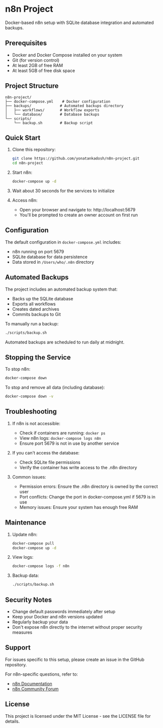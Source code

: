 # n8n Project

Docker-based n8n setup with SQLite database integration and automated backups.

## Prerequisites

- Docker and Docker Compose installed on your system
- Git (for version control)
- At least 2GB of free RAM
- At least 5GB of free disk space

## Project Structure

```
n8n-project/
├── docker-compose.yml    # Docker configuration
├── backups/             # Automated backups directory
│   ├── workflows/       # Workflow exports
│   └── database/        # Database backups
└── scripts/
    └── backup.sh        # Backup script
```

## Quick Start

1. Clone this repository:
   ```bash
   git clone https://github.com/yonatankadosh/n8n-project.git
   cd n8n-project
   ```

2. Start n8n:
   ```bash
   docker-compose up -d
   ```

3. Wait about 30 seconds for the services to initialize

4. Access n8n:
   - Open your browser and navigate to: http://localhost:5679
   - You'll be prompted to create an owner account on first run

## Configuration

The default configuration in `docker-compose.yml` includes:
- n8n running on port 5679
- SQLite database for data persistence
- Data stored in `/Users/who/.n8n` directory

## Automated Backups

The project includes an automated backup system that:
- Backs up the SQLite database
- Exports all workflows
- Creates dated archives
- Commits backups to Git

To manually run a backup:
```bash
./scripts/backup.sh
```

Automated backups are scheduled to run daily at midnight.

## Stopping the Service

To stop n8n:
```bash
docker-compose down
```

To stop and remove all data (including database):
```bash
docker-compose down -v
```

## Troubleshooting

1. If n8n is not accessible:
   - Check if containers are running: `docker ps`
   - View n8n logs: `docker-compose logs n8n`
   - Ensure port 5679 is not in use by another service

2. If you can't access the database:
   - Check SQLite file permissions
   - Verify the container has write access to the .n8n directory

3. Common issues:
   - Permission errors: Ensure the .n8n directory is owned by the correct user
   - Port conflicts: Change the port in docker-compose.yml if 5679 is in use
   - Memory issues: Ensure your system has enough free RAM

## Maintenance

1. Update n8n:
   ```bash
   docker-compose pull
   docker-compose up -d
   ```

2. View logs:
   ```bash
   docker-compose logs -f n8n
   ```

3. Backup data:
   ```bash
   ./scripts/backup.sh
   ```

## Security Notes

- Change default passwords immediately after setup
- Keep your Docker and n8n versions updated
- Regularly backup your data
- Don't expose n8n directly to the internet without proper security measures

## Support

For issues specific to this setup, please create an issue in the GitHub repository.

For n8n-specific questions, refer to:
- [n8n Documentation](https://docs.n8n.io/)
- [n8n Community Forum](https://community.n8n.io/)

## License

This project is licensed under the MIT License - see the LICENSE file for details.
